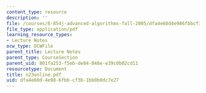 ```yaml
---
content_type: resource
description: ''
file: /courses/6-854j-advanced-algorithms-fall-2005/dfa4e60d4e986fbbcf3b1bb0b0dc7e27_n23online.pdf
file_type: application/pdf
learning_resource_types:
- Lecture Notes
ocw_type: OCWFile
parent_title: Lecture Notes
parent_type: CourseSection
parent_uid: 801fa253-f5eb-de84-048e-e39c0b02cd11
resourcetype: Document
title: n23online.pdf
uid: dfa4e60d-4e98-6fbb-cf3b-1bb0b0dc7e27
---
```

